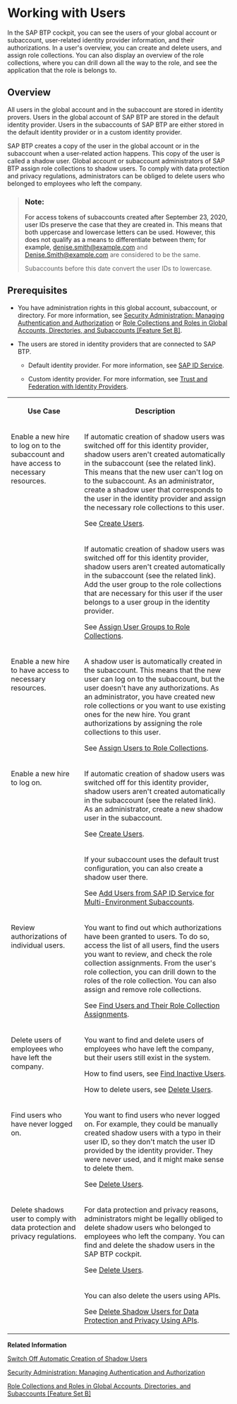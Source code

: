 <!-- loio2c91f88e60ea4677a076212085b42d02 -->

# Working with Users

In the SAP BTP cockpit, you can see the users of your global account or subaccount, user-related identity provider information, and their authorizations. In a user's overview, you can create and delete users, and assign role collections. You can also display an overview of the role collections, where you can drill down all the way to the role, and see the application that the role is belongs to.



<a name="loio2c91f88e60ea4677a076212085b42d02__section_zly_111_2nb"/>

## Overview

All users in the global account and in the subaccount are stored in identity provers. Users in the global account of SAP BTP are stored in the default identity provider. Users in the subaccounts of SAP BTP are either stored in the default identity provider or in a custom identity provider.

SAP BTP creates a copy of the user in the global account or in the subaccount when a user-related action happens. This copy of the user is called a shadow user. Global account or subaccount administrators of SAP BTP assign role collections to shadow users. To comply with data protection and privacy regulations, administrators can be obliged to delete users who belonged to employees who left the company.

> ### Note:  
> For access tokens of subaccounts created after September 23, 2020, user IDs preserve the case that they are created in. This means that both uppercase and lowercase letters can be used. However, this does not qualify as a means to differentiate between them; for example, denise.smith@example.com and Denise.Smith@example.com are considered to be the same.
> 
> Subaccounts before this date convert the user IDs to lowercase.



<a name="loio2c91f88e60ea4677a076212085b42d02__section_vw4_bw4_qlb"/>

## Prerequisites

-   You have administration rights in this global account, subaccount, or directory. For more information, see [Security Administration: Managing Authentication and Authorization](Security_Administration_Managing_Authentication_and_Authorization_1ff47b2.md) or [Role Collections and Roles in Global Accounts, Directories, and Subaccounts \[Feature Set B\]](../10-concepts/Role_Collections_and_Roles_in_Global_Accounts,_Directories,_and_Subaccounts_Feature_Set_B_0039cf0.md).

-   The users are stored in identity providers that are connected to SAP BTP.

    -   Default identity provider. For more information, see [SAP ID Service](SAP_ID_Service_d6a8db7.md).

    -   Custom identity provider. For more information, see [Trust and Federation with Identity Providers](Trust_and_Federation_with_Identity_Providers_cb1bc8f.md).






<table>
<tr>
<th valign="top">

Use Case



</th>
<th valign="top">

Description



</th>
</tr>
<tr>
<td valign="top" rowspan="2">

Enable a new hire to log on to the subaccount and have access to necessary resources.



</td>
<td valign="top">

If automatic creation of shadow users was switched off for this identity provider, shadow users aren't created automatically in the subaccount \(see the related link\). This means that the new user can't log on to the subaccount. As an administrator, create a shadow user that corresponds to the user in the identity provider and assign the necessary role collections to this user.

See [Create Users](Create_Users_a3bc7e8.md).



</td>
</tr>
<tr>
<td valign="top">

If automatic creation of shadow users was switched off for this identity provider, shadow users aren't created automatically in the subaccount \(see the related link\). Add the user group to the role collections that are necessary for this user if the user belongs to a user group in the identity provider.

See [Assign User Groups to Role Collections](Assign_User_Groups_to_Role_Collections_9562d9d.md).



</td>
</tr>
<tr>
<td valign="top">

Enable a new hire to have access to necessary resources.



</td>
<td valign="top">

A shadow user is automatically created in the subaccount. This means that the new user can log on to the subaccount, but the user doesn't have any authorizations. As an administrator, you have created new role collections or you want to use existing ones for the new hire. You grant authorizations by assigning the role collections to this user.

See [Assign Users to Role Collections](Assign_Users_to_Role_Collections_c576676.md).



</td>
</tr>
<tr>
<td valign="top" rowspan="2">

Enable a new hire to log on.



</td>
<td valign="top">

If automatic creation of shadow users was switched off for this identity provider, shadow users aren't created automatically in the subaccount \(see the related link\). As an administrator, create a new shadow user in the subaccount.

See [Create Users](Create_Users_a3bc7e8.md).



</td>
</tr>
<tr>
<td valign="top">

If your subaccount uses the default trust configuration, you can also create a shadow user there.

See [Add Users from SAP ID Service for Multi-Environment Subaccounts](Add_Users_from_SAP_ID_Service_for_Multi-Environment_Subaccounts_760ab77.md).



</td>
</tr>
<tr>
<td valign="top">

Review authorizations of individual users.



</td>
<td valign="top">

You want to find out which authorizations have been granted to users. To do so, access the list of all users, find the users you want to review, and check the role collection assignments. From the user's role collection, you can drill down to the roles of the role collection. You can also assign and remove role collections.

See [Find Users and Their Role Collection Assignments](Find_Users_and_Their_Role_Collection_Assignments_870533e.md).



</td>
</tr>
<tr>
<td valign="top">

Delete users of employees who have left the company.



</td>
<td valign="top">

You want to find and delete users of employees who have left the company, but their users still exist in the system.

How to find users, see [Find Inactive Users](Find_Inactive_Users_90380a6.md).

How to delete users, see [Delete Users](Delete_Users_51000c2.md).



</td>
</tr>
<tr>
<td valign="top">

Find users who have never logged on.



</td>
<td valign="top">

You want to find users who never logged on. For example, they could be manually created shadow users with a typo in their user ID, so they don't match the user ID provided by the identity provider. They were never used, and it might make sense to delete them.

See [Delete Users](Delete_Users_51000c2.md).



</td>
</tr>
<tr>
<td valign="top" rowspan="2">

Delete shadows user to comply with data protection and privacy regulations.



</td>
<td valign="top">

For data protection and privacy reasons, administrators might be legallly obliged to delete shadow users who belonged to employees who left the company. You can find and delete the shadow users in the SAP BTP cockpit.

See [Delete Users](Delete_Users_51000c2.md).



</td>
</tr>
<tr>
<td valign="top">

You can also delete the users using APIs.

See [Delete Shadow Users for Data Protection and Privacy Using APIs](../60-security/Delete_Shadow_Users_for_Data_Protection_and_Privacy_Using_APIs_eb70f16.md).



</td>
</tr>
</table>

**Related Information**  


[Switch Off Automatic Creation of Shadow Users](Switch_Off_Automatic_Creation_of_Shadow_Users_d852567.md "To switch off the creation of shadow users in the trust configuration of custom identity providers, administrators must explicitly allow users to log on. Administrators then have full control over who is allowed to log on.")

[Security Administration: Managing Authentication and Authorization](Security_Administration_Managing_Authentication_and_Authorization_1ff47b2.md "This section describes the tasks of administrators in the Cloud Foundry environment of SAP BTP. Administrators ensure user authentication and assign authorization information to users and user groups.")

[Role Collections and Roles in Global Accounts, Directories, and Subaccounts \[Feature Set B\]](../10-concepts/Role_Collections_and_Roles_in_Global_Accounts,_Directories,_and_Subaccounts_Feature_Set_B_0039cf0.md "In the cloud management tools feature set B, SAP BTP provides a set of role collections to set up administrator access to your global account and subaccounts.")

